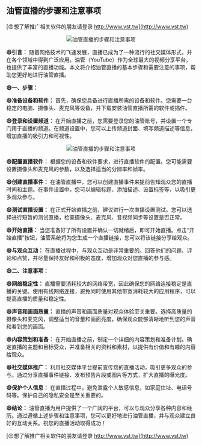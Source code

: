 ## **油管直播的步骤和注意事项**

[😍想了解推广相关软件的朋友请登录 http://www.vst.tw](http://www.vst.tw)

 <center><img src="https://vst.tw/MP4/tuiguang/png/0.png" alt="油管直播的步骤和注意事项"></center>

**😄引言：**
随着网络技术的飞速发展，直播已成为了一种流行的社交媒体形式，并在各个领域中得到广泛应用。油管（YouTube）作为全球最大的视频分享平台，也提供了丰富的直播功能。本文将介绍油管直播的基本步骤和需要注意的事项，帮助您更好地进行油管直播。

**😄一、步骤：**

**😄准备设备和软件：**
首先，确保您具备进行直播所需的设备和软件。您需要一台稳定的电脑、摄像头、麦克风等设备，并下载安装油管直播所需的软件或插件。

**😄登录和设置频道：**
在开始直播之前，您需要登录您的油管账号，并设置一个专门用于直播的频道。在频道设置中，您可以上传频道封面、填写频道描述等信息，增加直播的吸引力和可视性。

 <center><img src="https://vst.tw/MP4/tuiguang/png/0.png" alt="油管直播的步骤和注意事项"></center>

**😄配置直播软件：**
根据您的设备和软件要求，进行直播软件的配置。您可能需要设置摄像头和麦克风的参数，以及选择适当的分辨率和帧率。

**😄创建直播事件：**
在油管直播中，您可以创建直播事件来提前告知观众您的直播时间和主题。在事件设置中，您可以编辑标题、添加描述、设置标签等，以吸引更多观众参与。

**😄测试直播设置：**
在正式开始直播之前，建议进行一次直播设置测试。您可以选择进行短暂的测试直播，检查摄像头、麦克风、音视频同步等设置是否正常。

**😄开始直播：**
当您准备好了所有设置并确认一切就绪后，即可开始直播。点击“开始直播”按钮，油管系统将为您生成一个直播链接，您可以将该链接分享给观众。

**😄与观众互动：**
在直播过程中，与观众互动是非常重要的。回答他们的问题、评论和点赞，并尽量保持友好和积极的态度，增加观众对您直播的参与感。

**😄二、注意事项：**

**😄网络稳定性：**
直播需要消耗较大的网络带宽，因此确保您的网络连接稳定是直播的关键。使用有线网络连接，避免同时使用其他带宽消耗较大的应用程序，可以提高直播的质量和稳定性。

**😄声音和画面质量：**
直播的声音和画面质量对观众体验至关重要。选择高质量的摄像头和麦克风，调整适当的音量和画面亮度，确保观众能够清晰地听到您的声音和看到您的画面。

**😄内容策划和准备：**
在开始直播之前，制定一个详细的内容策划和准备计划。确定直播的主题和目标受众，并准备相关的资料和素材，以提供有价值和有趣的内容给观众。

**😄社交媒体推广：**
利用社交媒体平台提前宣传您的直播活动，吸引更多观众的参与。通过分享直播事件链接、发布预告片段或图片等方式，扩大直播的曝光度。

**😄保护个人信息：**
在直播过程中，避免泄露个人敏感信息，如家庭住址、电话号码等。保护自己的隐私安全是至关重要的。

**😄结论：**
油管直播为用户提供了一个广阔的平台，可以与观众分享各种内容和经历。通过遵循上述步骤和注意事项，您可以更好地进行油管直播，并与观众建立良好的互动关系。祝您的直播活动取得成功！

[😍想了解推广相关软件的朋友请登录 http://www.vst.tw](http://www.vst.tw)



